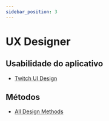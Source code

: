 ```yaml
---
sidebar_position: 3
---
```


# UX Designer

## Usabilidade do aplicativo

- [Twitch UI Design](https://www.youtube.com/shorts/4YJT6O4uE3A)

## Métodos

- [All Design Methods](https://www.designmethods.co.uk/)
